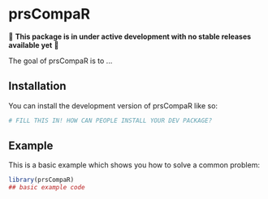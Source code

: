 
# prsCompaR

<!-- badges: start -->
<!-- badges: end -->

🚨 **This package is in under active development with no stable releases available yet** 🚨

The goal of prsCompaR is to ...

## Installation

You can install the development version of prsCompaR like so:

``` r
# FILL THIS IN! HOW CAN PEOPLE INSTALL YOUR DEV PACKAGE?
```

## Example

This is a basic example which shows you how to solve a common problem:

``` r
library(prsCompaR)
## basic example code
```

